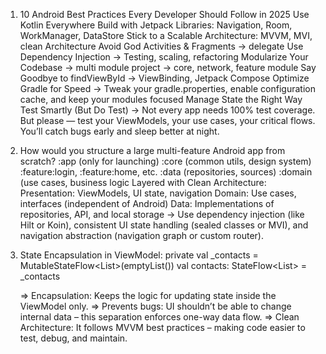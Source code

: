 1. 10 Android Best Practices Every Developer Should Follow in 2025
	Use Kotlin Everywhere
	Build with Jetpack Libraries: Navigation, Room, WorkManager, DataStore
	Stick to a Scalable Architecture: MVVM, MVI, clean Architecture
	Avoid God Activities & Fragments -> delegate
	Use Dependency Injection -> Testing, scaling, refactoring
	Modularize Your Codebase -> multi module project -> core, network, feature module
	Say Goodbye to findViewById -> ViewBinding, Jetpack Compose
	Optimize Gradle for Speed -> Tweak your gradle.properties, enable configuration cache, and keep your modules focused
	Manage State the Right Way
	Test Smartly (But Do Test)
	-> Not every app needs 100% test coverage. But please — test your ViewModels, your use cases, your critical flows. 
		You’ll catch bugs early and sleep better at night.

2. How would you structure a large multi-feature Android app from scratch?
	:app (only for launching)
	:core (common utils, design system)
	:feature:login, :feature:home, etc.
	:data (repositories, sources)
	:domain (use cases, business logic
	Layered with Clean Architecture:
		Presentation: ViewModels, UI state, navigation
		Domain: Use cases, interfaces (independent of Android)
		Data: Implementations of repositories, API, and local storage
	-> Use dependency injection (like Hilt or Koin), consistent UI state handling (sealed classes or MVI), and navigation 
		abstraction (navigation graph or custom router).

3. State Encapsulation in ViewModel:
	private val _contacts = MutableStateFlow<List<Contact>>(emptyList())
    val contacts: StateFlow<List<Contact>> = _contacts

	=> Encapsulation: Keeps the logic for updating state inside the ViewModel only.
	=> Prevents bugs: UI shouldn’t be able to change internal data – this separation enforces one-way data flow.
	=> Clean Architecture: It follows MVVM best practices – making code easier to test, debug, and maintain.	